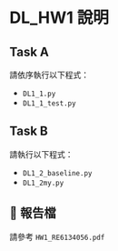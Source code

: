 # DL_HW1 說明

## Task A  
請依序執行以下程式：

- `DL1_1.py`  
- `DL1_1_test.py`

## Task B  
請執行以下程式：

- `DL1_2_baseline.py`  
- `DL1_2my.py`

## 📄 報告檔  
請參考 `HW1_RE6134056.pdf`

